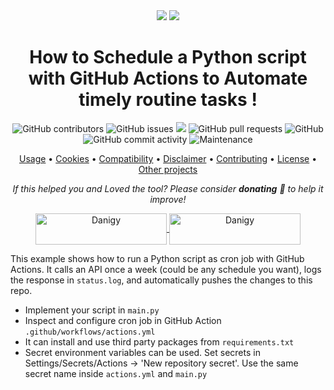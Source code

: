 
<div align="center">
  <!--- <img src="https://imgur.com/lCyX6TX.png"> -->
  <br>
  <br>
  <p>
    <img src="https://forthebadge.com/images/badges/made-with-python.svg">
    <img src="http://forthebadge.com/images/badges/built-with-love.svg">
  </p>
  <h1> How to Schedule a Python script with GitHub Actions to Automate timely routine tasks !</h1>
  <p>
    <img alt="GitHub contributors" src="https://img.shields.io/github/contributors/Danigy/actions-weather-data-logger">
    <img alt="GitHub issues" src="https://img.shields.io/github/issues/Danigy/actions-weather-data-logger">
    <img src="https://img.shields.io/badge/PRs-welcome-brightgreen.svg?style=shields">
    <img alt="GitHub pull requests" src="https://img.shields.io/github/issues-pr/Danigy/actions-weather-data-logger">
    <img alt="GitHub" src="https://img.shields.io/github/license/mouadessalim/actions-weather-data-logger">
    <img alt="GitHub commit activity" src="https://img.shields.io/github/commit-activity/m/Danigy/actions-weather-data-logger">
    <img alt="Maintenance" src="https://img.shields.io/maintenance/yes/2022">
  </p>
  <p align="center">
    <a href="#usage">Usage</a> •
    <a href="#cookies">Cookies</a> •
    <a href="#compatibility">Compatibility</a> •
    <a href="#disclaimer">Disclaimer</a> •
    <a href="#contributing">Contributing</a> •
    <a href="#license">License</a> •
    <a href="#other-projects">Other projects</a> 
  </p>
  <p align="center">
    <i>If this helped you  and Loved the tool? Please consider <strong>donating</strong> 💸 to help it improve!</i>
    </p>

  <p align="center">
    <a href="https://www.buymeacoffee.com/dnlmd"> <img align="center" src="https://cdn.buymeacoffee.com/buttons/v2/default-yellow.png" height="50" width="210" alt="Danigy" />
    </a>
    <a href="https://www.patreon.com/user?u=84162601"> <img align="center" src="https://img.shields.io/badge/Patreon-F96854?style=for-the-badge&logo=patreon&logoColor=white" height="50" width="210" alt="Danigy" />
    </a>
  </p>
</div>

<p>

<!---
<p align="center">
    <a href='https://ko-fi.com/mouadessalim' target='_blank'><img height='30' width="115" src='https://cdn.ko-fi.com/cdn/kofi3.png?v=2' alt='Buy Coffee for mouadessalim' />
    </a>
    <a href="https://www.buymeacoffee.com/mouadessalim" target="_blank"><img src="https://cdn.buymeacoffee.com/buttons/default-orange.png" alt="Buy Me A Coffee" height="30" width="115" style="border-radius:1px" />
    </a>
  </p>
-->

This example shows how to run a Python script as cron job with GitHub Actions. It calls an API once a week (could be any schedule you want), logs the response in `status.log`, and automatically pushes the changes to this repo.

- Implement your script in `main.py`
- Inspect and configure cron job in GitHub Action `.github/workflows/actions.yml`
- It can install and use third party packages from `requirements.txt`
- Secret environment variables can be used. Set secrets in Settings/Secrets/Actions -> 'New repository secret'. 
  Use the same secret name inside `actions.yml` and `main.py`
